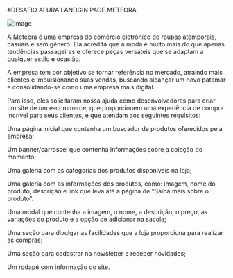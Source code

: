 #DESAFIO ALURA LANDGIN PAGE METEORA

![image](https://github.com/user-attachments/assets/07bae4f0-78ad-49fd-ba9b-1f127d98e8dd)




A Meteora é uma empresa do comércio eletrônico de roupas atemporais, casuais e sem gênero. Ela acredita que a moda é muito mais do que apenas tendências passageiras e oferece peças versáteis que se adaptam a qualquer estilo e ocasião.

A empresa tem por objetivo se tornar referência no mercado, atraindo mais clientes e impulsionando suas vendas, buscando alcançar um novo patamar e consolidando-se como uma empresa mais digital.

Para isso, eles solicitaram nossa ajuda como desenvolvedores para criar um site de um e-commerce, que proporcionem uma experiência de compra incrível para seus clientes, e que atendam aos seguintes requisitos:

Uma página inicial que contenha um buscador de produtos oferecidos pela empresa;

Um banner/carrossel que contenha informações sobre a coleção do momento;

Uma galeria com as categorias dos produtos disponíveis na loja;

Uma galeria com as informações dos produtos, como: imagem, nome do produto, descrição e link que leva até a página de “Saiba mais sobre o produto”.

Uma modal que contenha a imagem, o nome, a descrição, o preço, as variações do produto e a opção de adicionar na sacola;

Uma seção para divulgar as facilidades que a loja proporciona para realizar as compras;

Uma seção para cadastrar na newsletter e receber novidades;

Um rodapé com informação do site.
